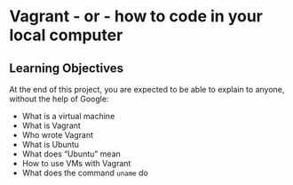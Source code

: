 # Vagrant - or - how to code in your local computer

## Learning Objectives

At the end of this project, you are expected to be able to explain to anyone, without the help of Google:

- What is a virtual machine
- What is Vagrant
- Who wrote Vagrant
- What is Ubuntu
- What does “Ubuntu” mean
- How to use VMs with Vagrant
- What does the command `uname` do

